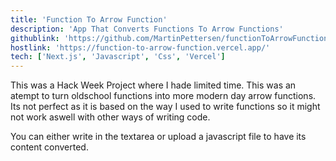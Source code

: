 ```yaml
---
title: 'Function To Arrow Function'
description: 'App That Converts Functions To Arrow Functions'
githublink: 'https://github.com/MartinPettersen/functionToArrowFunction'
hostlink: 'https://function-to-arrow-function.vercel.app/'
tech: ['Next.js', 'Javascript', 'Css', 'Vercel']
---
```

This was a Hack Week Project where I hade limited time.
This was an atempt to turn oldschool functions into more modern day arrow functions.
Its not perfect as it is based on the way I used to write functions so it might not work aswell with other ways of writing code.

You can either write in the textarea or upload a javascript file to have its content converted.